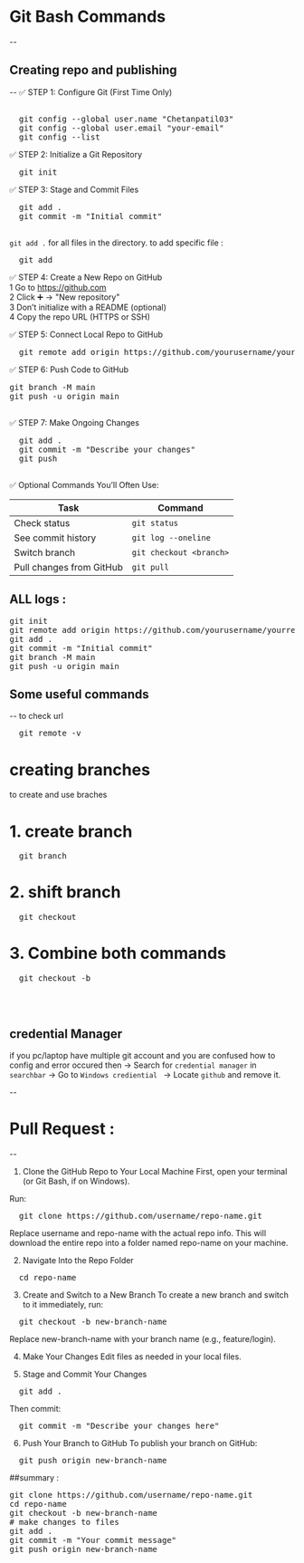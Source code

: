 # Git Bash Commands 
--

## Creating repo and publishing
--
✅ STEP 1: Configure Git (First Time Only)
<pre> 
  git config --global user.name "Chetanpatil03"
  git config --global user.email "your-email"
  git config --list
</pre>

✅ STEP 2: Initialize a Git Repository
<pre>
  git init
</pre>

✅ STEP 3: Stage and Commit Files
<pre>
  git add . 
  git commit -m "Initial commit"

</pre>
`git add .` for all files in the directory.
to add specific file : 
<pre>
  git add <file_name>
</pre>

✅ STEP 4: Create a New Repo on GitHub<br>
1 Go to https://github.com<br>
2 Click ➕ → "New repository"<br>
3 Don’t initialize with a README (optional)<br>
4 Copy the repo URL (HTTPS or SSH)<br>

✅ STEP 5: Connect Local Repo to GitHub
<pre>
  git remote add origin https://github.com/yourusername/your-repo.git
</pre>

✅ STEP 6: Push Code to GitHub
<pre>
git branch -M main         
git push -u origin main
  
</pre>


✅ STEP 7: Make Ongoing Changes
<pre>
  git add .
  git commit -m "Describe your changes"
  git push

</pre>

✅ Optional Commands You’ll Often Use:

| Task                     | Command                 |
| ------------------------ | ----------------------- |
| Check status             | `git status`            |
| See commit history       | `git log --oneline`     |
| Switch branch            | `git checkout <branch>` |
| Pull changes from GitHub | `git pull`              |


## ALL logs :
<pre>
git init
git remote add origin https://github.com/yourusername/yourrepo.git
git add .
git commit -m "Initial commit"
git branch -M main
git push -u origin main
</pre>

## Some useful commands
-- to check url 
<pre>
  git remote -v
</pre>

# creating branches
to create and use braches 
# 1. create branch 
<pre>
  git branch <branch_name>
</pre>

# 2. shift branch 
<pre>
  git checkout <branch_name>
</pre>

# 3. Combine both commands 
<pre>
  git checkout -b <branch_name>
</pre>
<br><br>
## credential Manager 
if you pc/laptop have multiple git account and you are confused how to config and error occured then
-> Search for `credential manager` in `searchbar`
-> Go to `Windows crediential ` 
-> Locate `github` and remove it.

--
# Pull Request : 
--
1. Clone the GitHub Repo to Your Local Machine
First, open your terminal (or Git Bash, if on Windows).

Run:
<pre>
  git clone https://github.com/username/repo-name.git
</pre>

Replace username and repo-name with the actual repo info.
This will download the entire repo into a folder named repo-name on your machine.

2. Navigate Into the Repo Folder
<pre>
  cd repo-name
</pre>

3. Create and Switch to a New Branch
To create a new branch and switch to it immediately, run:
<pre>
  git checkout -b new-branch-name
</pre>
Replace new-branch-name with your branch name (e.g., feature/login).

4. Make Your Changes
Edit files as needed in your local files.

5. Stage and Commit Your Changes
<pre>
  git add .
</pre>
Then commit:
<pre>
  git commit -m "Describe your changes here"
</pre>

6. Push Your Branch to GitHub
To publish your branch on GitHub:
<pre>
  git push origin new-branch-name
</pre>

##summary : 
<pre>
git clone https://github.com/username/repo-name.git
cd repo-name
git checkout -b new-branch-name
# make changes to files
git add .
git commit -m "Your commit message"
git push origin new-branch-name
</pre>
